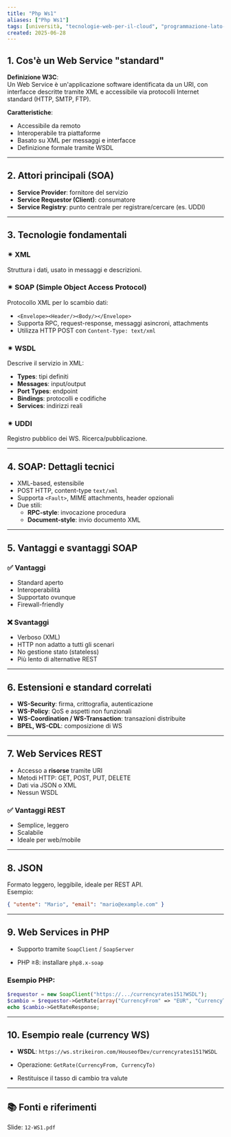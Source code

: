 ```yaml
---
title: "Php Ws1"
aliases: ["Php Ws1"]
tags: [università, "tecnologie-web-per-il-cloud", "programmazione-lato-server-e-cgi", "php", "php-WS1"]
created: 2025-06-28
---
```

## 1. Cos'è un Web Service "standard"

**Definizione W3C**:  
Un Web Service è un'applicazione software identificata da un URI, con interfacce descritte tramite XML e accessibile via protocolli Internet standard (HTTP, SMTP, FTP).

**Caratteristiche**:
- Accessibile da remoto
- Interoperabile tra piattaforme
- Basato su XML per messaggi e interfacce
- Definizione formale tramite WSDL

---

## 2. Attori principali (SOA)

- **Service Provider**: fornitore del servizio  
- **Service Requestor (Client)**: consumatore  
- **Service Registry**: punto centrale per registrare/cercare (es. UDDI)

---

## 3. Tecnologie fondamentali

### ✴ XML
Struttura i dati, usato in messaggi e descrizioni.

### ✴ SOAP (Simple Object Access Protocol)
Protocollo XML per lo scambio dati:
- `<Envelope><Header/><Body/></Envelope>`
- Supporta RPC, request-response, messaggi asincroni, attachments
- Utilizza HTTP POST con `Content-Type: text/xml`

### ✴ WSDL
Descrive il servizio in XML:
- **Types**: tipi definiti
- **Messages**: input/output
- **Port Types**: endpoint
- **Bindings**: protocolli e codifiche
- **Services**: indirizzi reali

### ✴ UDDI
Registro pubblico dei WS. Ricerca/pubblicazione.

---

## 4. SOAP: Dettagli tecnici

- XML-based, estensibile
- POST HTTP, content-type `text/xml`
- Supporta `<Fault>`, MIME attachments, header opzionali
- Due stili:
  - **RPC-style**: invocazione procedura
  - **Document-style**: invio documento XML

---

## 5. Vantaggi e svantaggi SOAP

### ✅ Vantaggi
- Standard aperto
- Interoperabilità
- Supportato ovunque
- Firewall-friendly

### ❌ Svantaggi
- Verboso (XML)
- HTTP non adatto a tutti gli scenari
- No gestione stato (stateless)
- Più lento di alternative REST

---

## 6. Estensioni e standard correlati

- **WS-Security**: firma, crittografia, autenticazione  
- **WS-Policy**: QoS e aspetti non funzionali  
- **WS-Coordination / WS-Transaction**: transazioni distribuite  
- **BPEL, WS-CDL**: composizione di WS

---

## 7. Web Services REST

- Accesso a **risorse** tramite URI
- Metodi HTTP: GET, POST, PUT, DELETE
- Dati via JSON o XML
- Nessun WSDL

### ✅ Vantaggi REST
- Semplice, leggero
- Scalabile
- Ideale per web/mobile

---

## 8. JSON

Formato leggero, leggibile, ideale per REST API.  
Esempio:
```json
{ "utente": "Mario", "email": "mario@example.com" }
```

---
## 9. Web Services in PHP

- Supporto tramite `SoapClient` / `SoapServer`

- PHP ≥8: installare `php8.x-soap`

### Esempio PHP:

```php
$requestor = new SoapClient("https://.../currencyrates151?WSDL");
$cambio = $requestor->GetRate(array("CurrencyFrom" => "EUR", "CurrencyTo" => "USD"));
echo $cambio->GetRateResponse;

```

---
## 10. Esempio reale (currency WS)

- **WSDL**: `https://ws.strikeiron.com/HouseofDev/currencyrates151?WSDL`

- Operazione: `GetRate(CurrencyFrom, CurrencyTo)`

- Restituisce il tasso di cambio tra valute

---
## 📚 Fonti e riferimenti  
Slide: `12-WS1.pdf`